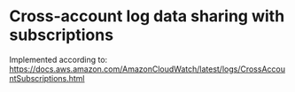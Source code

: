 # Cross-account log data sharing with subscriptions
Implemented according to: https://docs.aws.amazon.com/AmazonCloudWatch/latest/logs/CrossAccountSubscriptions.html
